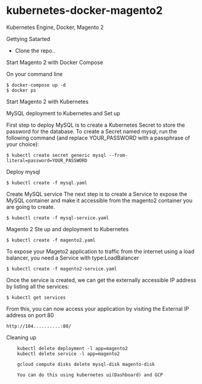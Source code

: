 # kubernetes-docker-magento2
Kubernetes Engine, Docker, Magento 2

Gettying Satarted
- Clone the repo..

Start Magento 2 with Docker Compose

On your command line
```
$ docker-compose up -d
$ docker ps
```
Start Magento 2 with Kubernetes

MySQL deployment to Kubernetes and Set up

First step to deploy MySQL is to create a Kubernetes Secret to store the password for the database. To create a Secret named mysql, run the following command (and replace YOUR_PASSWORD with a passphrase of your choice):
```
$ kubectl create secret generic mysql --from-literal=password=YOUR_PASSWORD
```
Deploy mysql
```
$ kubectl create -f mysql.yaml
```
Create MySQL service
The next step is to create a Service to expose the MySQL container and make it accessible from the magento2 container you are going to create.
```
$ kubectl create -f mysql-service.yaml
```

Magento 2 Ste up and deployment to Kubernetes
```
$ kubectl create -f magento2.yaml
```
To expose your Mageto2 application to traffic from the internet using a load balancer, you need a Service with type:LoadBalancer
```
$ kubectl create -f magento2-service.yaml
```
Once the service is created, we can get the externally accessible IP address by listing all the services:
```
$ kubectl get services
```

From this, you can now access your application by visiting the External IP address on port 80
```
http://104..........:80/
```
Cleaning up
``` kubectl delete secret  mysql
    kubectl delete deployment -l app=magento2
    kubectl delete service -l app=magento2

    gcloud compute disks delete mysql-disk magento-disk

    You can do this using kubernetes ui(Dashboard) and GCP
```
